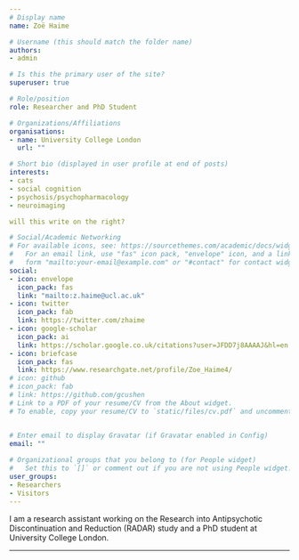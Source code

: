 ```yaml
---
# Display name
name: Zoë Haime

# Username (this should match the folder name)
authors:
- admin

# Is this the primary user of the site?
superuser: true

# Role/position
role: Researcher and PhD Student

# Organizations/Affiliations
organisations:
- name: University College London
  url: ""

# Short bio (displayed in user profile at end of posts)
interests:
- cats
- social cognition
- psychosis/psychopharmacology
- neuroimaging

will this write on the right?

# Social/Academic Networking
# For available icons, see: https://sourcethemes.com/academic/docs/widgets/#icons
#   For an email link, use "fas" icon pack, "envelope" icon, and a link in the
#   form "mailto:your-email@example.com" or "#contact" for contact widget.
social:
- icon: envelope
  icon_pack: fas
  link: "mailto:z.haime@ucl.ac.uk"
- icon: twitter
  icon_pack: fab
  link: https://twitter.com/zhaime
- icon: google-scholar
  icon_pack: ai
  link: https://scholar.google.co.uk/citations?user=JFDD7j8AAAAJ&hl=en
- icon: briefcase
  icon_pack: fas
  link: https://www.researchgate.net/profile/Zoe_Haime4/
# icon: github
# icon_pack: fab
# link: https://github.com/gcushen
# Link to a PDF of your resume/CV from the About widget.
# To enable, copy your resume/CV to `static/files/cv.pdf` and uncomment the lines below.  


# Enter email to display Gravatar (if Gravatar enabled in Config)
email: ""
  
# Organizational groups that you belong to (for People widget)
#   Set this to `[]` or comment out if you are not using People widget.  
user_groups:
- Researchers
- Visitors
---
```


I am a research assistant working on the Research into Antipsychotic Discontinuation and Reduction (RADAR) study and a PhD student at University College London.

<hr>
